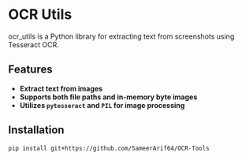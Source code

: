 # OCR Utils

ocr_utils is a Python library for extracting text from screenshots using Tesseract OCR.

## Features
- **Extract text from images**
- **Supports both file paths and in-memory byte images**
- **Utilizes `pytesseract` and `PIL` for image processing**

## Installation
```sh
pip install git+https://github.com/SameerArif64/OCR-Tools
